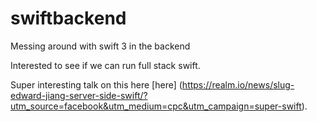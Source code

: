 # swiftbackend
Messing around with swift 3 in the backend

Interested to see if we can run full stack swift.

Super interesting talk on this here [here] (https://realm.io/news/slug-edward-jiang-server-side-swift/?utm_source=facebook&utm_medium=cpc&utm_campaign=super-swift). 

